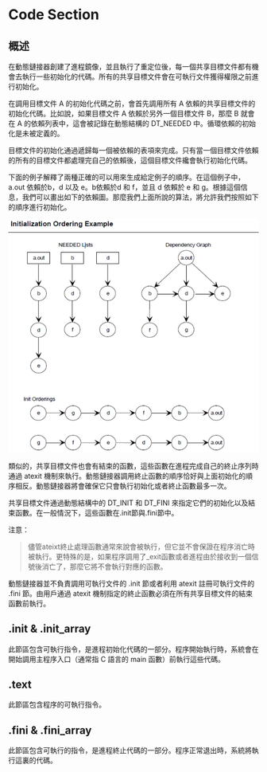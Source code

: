 # Code Section

## 概述

在動態鏈接器創建了進程鏡像，並且執行了重定位後，每一個共享目標文件都有機會去執行一些初始化的代碼。所有的共享目標文件會在可執行文件獲得權限之前進行初始化。

在調用目標文件 A 的初始化代碼之前，會首先調用所有 A 依賴的共享目標文件的初始化代碼。比如說，如果目標文件 A 依賴於另外一個目標文件 B，那麼 B 就會在 A 的依賴列表中，這會被記錄在動態結構的 DT_NEEDED 中。循環依賴的初始化是未被定義的。

目標文件的初始化通過遞歸每一個被依賴的表項來完成。只有當一個目標文件依賴的所有的目標文件都處理完自己的依賴後，這個目標文件纔會執行初始化代碼。

下面的例子解釋了兩種正確的可以用來生成給定例子的順序。在這個例子中，a.out 依賴於b，d 以及 e。b依賴於d 和 f，並且 d 依賴於 e 和 g。根據這個信息，我們可以畫出如下的依賴圖。那麼我們上面所說的算法，將允許我們按照如下的順序進行初始化。

![](figure/initialization_ordering_example.png)

類似的，共享目標文件也會有結束的函數，這些函數在進程完成自己的終止序列時通過 atexit 機制來執行。動態鏈接器調用終止函數的順序恰好與上面初始化的順序相反。動態鏈接器將會確保它只會執行初始化或者終止函數最多一次。

共享目標文件通過動態結構中的 DT_INIT 和 DT_FINI 來指定它們的初始化以及結束函數。在一般情況下，這些函數在.init節與.fini節中。

注意：

>   儘管ateixt終止處理函數通常來說會被執行，但它並不會保證在程序消亡時被執行。更特殊的是，如果程序調用了_exit函數或者進程由於接收到一個信號後消亡了，那麼它將不會執行對應的函數。

動態鏈接器並不負責調用可執行文件的 .init 節或者利用 atexit 註冊可執行文件的 .fini 節。由用戶通過 atexit 機制指定的終止函數必須在所有共享目標文件的結束函數前執行。

## .init & .init_array

此節區包含可執行指令，是進程初始化代碼的一部分。程序開始執行時，系統會在開始調用主程序入口（通常指 C 語言的 main 函數）前執行這些代碼。

## .text

此節區包含程序的可執行指令。

## .fini & .fini_array

此節區包含可執行的指令，是進程終止代碼的一部分。程序正常退出時，系統將執行這裏的代碼。
